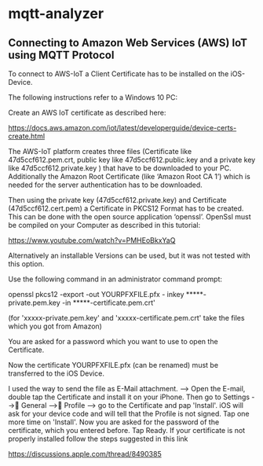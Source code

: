 # mqtt-analyzer

## Connecting to Amazon Web Services (AWS) IoT using  MQTT Protocol 

To connect to AWS-IoT a Client Certificate has to be installed on the iOS-Device.

The following instructions refer to a Windows 10 PC:

Create an AWS IoT certificate as described here:

https://docs.aws.amazon.com/iot/latest/developerguide/device-certs-create.html

The AWS-IoT platform creates three files (Certificate like 47d5ccf612.pem.crt, public key like  47d5ccf612.public.key and a private key like 47d5ccf612.private.key ) that have to be downloaded to your PC. Additionally the Amazon Root Certificate (like ‘Amazon Root CA 1’) which is needed for the server authentication has to be downloaded.

Then using the private key (47d5ccf612.private.key) and Certificate (47d5ccf612.cert.pem) a Certificate in PKCS12 Format has to be created. 
This can be done with the open source application ‘openssl’. OpenSsl must be compiled on your Computer as described in this tutorial:

https://www.youtube.com/watch?v=PMHEoBkxYaQ

Alternatively an installable Versions can be used, but it was not tested with this option.

Use the following command in an administrator command prompt:

openssl pkcs12 -export -out YOURPFXFILE.pfx - inkey *****-private.pem.key -in *****-certificate.pem.crt'

(for 'xxxxx-private.pem.key' and 'xxxxx-certificate.pem.crt' take the files which you got from Amazon)

You are asked for a password which you want to use to open the Certificate.

Now the certificate YOURPFXFILE.pfx (can be renamed) must be transferred to the iOS Device.

I used the way to send the file as E-Mail attachment.
--> Open the E-mail, double tap the Certificate and install it on your iPhone.
Then go to Settings --> General --> Profile --> go to the Certificate and pap 'Install'. iOS will ask for your device code and will tell that the Profile is not signed. Tap one more time on 'Install'.
Now you are asked for the password of the certificate, which you entered before. Tap Ready.
If your certificate is not properly installed follow the steps suggested in this link

https://discussions.apple.com/thread/8490385

